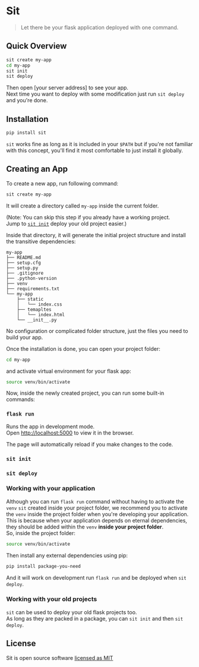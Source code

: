 # Sit

> Let there be your flask application deployed with one command.

## Quick Overview

```sh
sit create my-app
cd my-app
sit init
sit deploy
```

Then open [your server address] to see your app.<br />
Next time you want to deploy with some modification just run `sit deploy` and you're done.

## Installation

```sh
pip install sit
```

`sit` works fine as long as it is included in your `$PATH` but if you're not familiar with this concept, you'll find it most comfortable to just install it globally.

## Creating an App

To create a new app, run following command:

```sh
sit create my-app
```

It will create a directory called `my-app` inside the current folder.

(Note: You can skip this step if you already have a working project.<br />
Jump to [`sit init`](#sit-init) deploy your old project easier.)


Inside that directory, it will generate the initial project structure and install the transitive dependencies:

```
my-app
├── README.md
├── setup.cfg
├── setup.py
├── .gitignore
├── .python-version
├── venv
├── requirements.txt
└── my-app
    ├── static
    │   └── index.css
    ├── temapltes
    │   └── index.html
    └── __init__.py
```

No configuration or complicated folder structure, just the files you need to build your app.

Once the installation is done, you can open your project folder:

```sh
cd my-app
```

and activate virtual environment for your flask app:

```sh
source venv/bin/activate
```

Now, inside the newly created project, you can run some built-in commands:

### `flask run`

Runs the app in development mode.<br />
Open [http://localhost:5000](http://localhost:5000) to view it in the browser.

The page will automatically reload if you make changes to the code.

### `sit init`

### `sit deploy`

### Working with your application

Although you can run `flask run` command without having to activate the `venv` `sit` created inside your project folder, we recommend you to activate the `venv` inside the project folder when you're developing your application.<br />
This is because when your application depends on eternal dependencies, they should be added within the `venv` **inside your project folder**.<br /> So, inside the project folder:

```sh
source venv/bin/activate
```

Then install any external dependencies using pip:

```sh
pip install package-you-need
```

And it will work on development run `flask run` and be deployed when `sit deploy`.

### Working with your old projects

`sit` can be used to deploy your old flask projects too.<br />
As long as they are packed in a package, you can `sit init` and then `sit deploy`.


## License

Sit is open source software [licensed as MIT]()
